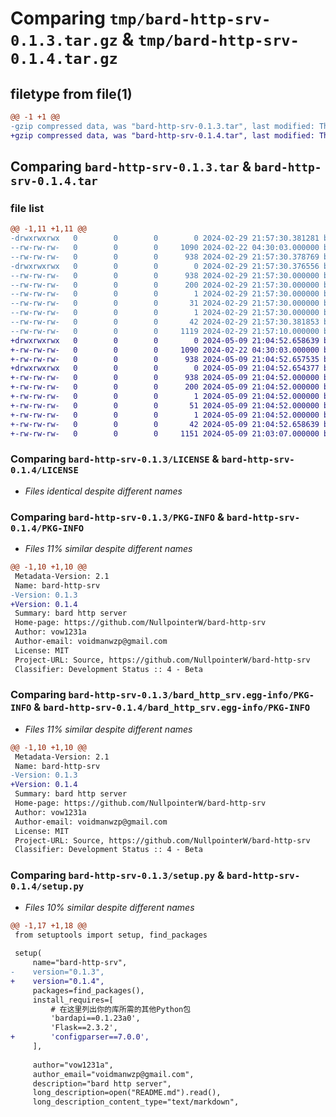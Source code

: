 # Comparing `tmp/bard-http-srv-0.1.3.tar.gz` & `tmp/bard-http-srv-0.1.4.tar.gz`

## filetype from file(1)

```diff
@@ -1 +1 @@
-gzip compressed data, was "bard-http-srv-0.1.3.tar", last modified: Thu Feb 29 21:57:30 2024, max compression
+gzip compressed data, was "bard-http-srv-0.1.4.tar", last modified: Thu May  9 21:04:52 2024, max compression
```

## Comparing `bard-http-srv-0.1.3.tar` & `bard-http-srv-0.1.4.tar`

### file list

```diff
@@ -1,11 +1,11 @@
-drwxrwxrwx   0        0        0        0 2024-02-29 21:57:30.381281 bard-http-srv-0.1.3/
--rw-rw-rw-   0        0        0     1090 2024-02-22 04:30:03.000000 bard-http-srv-0.1.3/LICENSE
--rw-rw-rw-   0        0        0      938 2024-02-29 21:57:30.378769 bard-http-srv-0.1.3/PKG-INFO
-drwxrwxrwx   0        0        0        0 2024-02-29 21:57:30.376556 bard-http-srv-0.1.3/bard_http_srv.egg-info/
--rw-rw-rw-   0        0        0      938 2024-02-29 21:57:30.000000 bard-http-srv-0.1.3/bard_http_srv.egg-info/PKG-INFO
--rw-rw-rw-   0        0        0      200 2024-02-29 21:57:30.000000 bard-http-srv-0.1.3/bard_http_srv.egg-info/SOURCES.txt
--rw-rw-rw-   0        0        0        1 2024-02-29 21:57:30.000000 bard-http-srv-0.1.3/bard_http_srv.egg-info/dependency_links.txt
--rw-rw-rw-   0        0        0       31 2024-02-29 21:57:30.000000 bard-http-srv-0.1.3/bard_http_srv.egg-info/requires.txt
--rw-rw-rw-   0        0        0        1 2024-02-29 21:57:30.000000 bard-http-srv-0.1.3/bard_http_srv.egg-info/top_level.txt
--rw-rw-rw-   0        0        0       42 2024-02-29 21:57:30.381853 bard-http-srv-0.1.3/setup.cfg
--rw-rw-rw-   0        0        0     1119 2024-02-29 21:57:10.000000 bard-http-srv-0.1.3/setup.py
+drwxrwxrwx   0        0        0        0 2024-05-09 21:04:52.658639 bard-http-srv-0.1.4/
+-rw-rw-rw-   0        0        0     1090 2024-02-22 04:30:03.000000 bard-http-srv-0.1.4/LICENSE
+-rw-rw-rw-   0        0        0      938 2024-05-09 21:04:52.657535 bard-http-srv-0.1.4/PKG-INFO
+drwxrwxrwx   0        0        0        0 2024-05-09 21:04:52.654377 bard-http-srv-0.1.4/bard_http_srv.egg-info/
+-rw-rw-rw-   0        0        0      938 2024-05-09 21:04:52.000000 bard-http-srv-0.1.4/bard_http_srv.egg-info/PKG-INFO
+-rw-rw-rw-   0        0        0      200 2024-05-09 21:04:52.000000 bard-http-srv-0.1.4/bard_http_srv.egg-info/SOURCES.txt
+-rw-rw-rw-   0        0        0        1 2024-05-09 21:04:52.000000 bard-http-srv-0.1.4/bard_http_srv.egg-info/dependency_links.txt
+-rw-rw-rw-   0        0        0       51 2024-05-09 21:04:52.000000 bard-http-srv-0.1.4/bard_http_srv.egg-info/requires.txt
+-rw-rw-rw-   0        0        0        1 2024-05-09 21:04:52.000000 bard-http-srv-0.1.4/bard_http_srv.egg-info/top_level.txt
+-rw-rw-rw-   0        0        0       42 2024-05-09 21:04:52.658639 bard-http-srv-0.1.4/setup.cfg
+-rw-rw-rw-   0        0        0     1151 2024-05-09 21:03:07.000000 bard-http-srv-0.1.4/setup.py
```

### Comparing `bard-http-srv-0.1.3/LICENSE` & `bard-http-srv-0.1.4/LICENSE`

 * *Files identical despite different names*

### Comparing `bard-http-srv-0.1.3/PKG-INFO` & `bard-http-srv-0.1.4/PKG-INFO`

 * *Files 11% similar despite different names*

```diff
@@ -1,10 +1,10 @@
 Metadata-Version: 2.1
 Name: bard-http-srv
-Version: 0.1.3
+Version: 0.1.4
 Summary: bard http server
 Home-page: https://github.com/NullpointerW/bard-http-srv
 Author: vow1231a
 Author-email: voidmanwzp@gmail.com
 License: MIT
 Project-URL: Source, https://github.com/NullpointerW/bard-http-srv
 Classifier: Development Status :: 4 - Beta
```

### Comparing `bard-http-srv-0.1.3/bard_http_srv.egg-info/PKG-INFO` & `bard-http-srv-0.1.4/bard_http_srv.egg-info/PKG-INFO`

 * *Files 11% similar despite different names*

```diff
@@ -1,10 +1,10 @@
 Metadata-Version: 2.1
 Name: bard-http-srv
-Version: 0.1.3
+Version: 0.1.4
 Summary: bard http server
 Home-page: https://github.com/NullpointerW/bard-http-srv
 Author: vow1231a
 Author-email: voidmanwzp@gmail.com
 License: MIT
 Project-URL: Source, https://github.com/NullpointerW/bard-http-srv
 Classifier: Development Status :: 4 - Beta
```

### Comparing `bard-http-srv-0.1.3/setup.py` & `bard-http-srv-0.1.4/setup.py`

 * *Files 10% similar despite different names*

```diff
@@ -1,17 +1,18 @@
 from setuptools import setup, find_packages
 
 setup(
     name="bard-http-srv",
-    version="0.1.3",
+    version="0.1.4",
     packages=find_packages(),
     install_requires=[
         # 在这里列出你的库所需的其他Python包
         'bardapi==0.1.23a0',
         'Flask==2.3.2',
+        'configparser==7.0.0',
     ],
 
     author="vow1231a",
     author_email="voidmanwzp@gmail.com",
     description="bard http server",
     long_description=open("README.md").read(),
     long_description_content_type="text/markdown",
```

